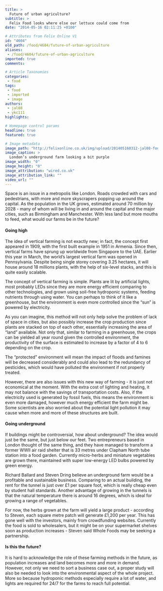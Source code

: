 ```yaml
---
title: >
  Future of urban agriculture?
subtitle: >
  Felix Food looks where else our lettuce could come from
date: "2014-05-16 02:11:25 +0100"

# Attributes from Felix Online V1
id: "4604"
old_path: /food/4604/future-of-urban-agriculture
aliases:
 - /food/4604/future-of-urban-agriculture
imported: true
comments:

# Article Taxonomies
categories:
 - food
tags:
 - food
 - imported
 - image
authors:
 - jal08
 - ykc111
highlights:

# Homepage control params
headline: true
featured: true

# Image metadata
image_path: "http://felixonline.co.uk/img/upload/201405160312-jal08-food_underground.jpg"
image_caption: >
  London’s underground farm looking a bit purple
image_width: "0"
image_height: "0"
image_attribution: "wired.co.uk"
image_attribution_link: ""
video_url: ""
---
```


Space is an issue in a metropolis like London. Roads crowded with cars and pedestrians, with more and more skyscrapers popping up around the capital. As the population in the UK grows, estimated around 70 million by 2028 - many of whom will be living in and around the capital and the major cities, such as Birmingham and Manchester. With less land but more mouths to feed, what would our farms be in the future?

#### Going high

The idea of vertical farming is not exactly new; in fact, the concept first appeared in 1909, with the first built example in 1951 in Armenia. Since then, vertical farms have sprung up worldwide from Singapore to the UAE. Earlier this year in March, the world’s largest vertical farm was opened in Pennsylvania. Despite being single storey covering 3.25 hectares, it will house around 18 millions plants, with the help of six-level stacks, and this is quite easily scalable.

The concept of vertical farming is simple. Plants are lit by artificial lights, most probably LEDs since they are more energy efficient comparing to other technologies, and grown using soil-free hydroponic systems, feeding nutrients through using water. You can perhaps to think of it like a greenhouse, but the environment is even more controlled since the “sun” is powered by electricity.

As you can imagine, this method will not only help solve the problem of lack of space in cities, but also possibly increase the crop production since plants are stacked on top of each other, essentially increasing the area of “land” available. Not only that, similar to farming in a greenhouse, the crops can be yielded all year round given the controlled environment, the productivity of the surface is estimated to increase by a factor of 4 to 6 depending on the crop.

The “protected” environment will mean the impact of floods and famines will be decreased considerably and could also lead to the redundancy of pesticides, which would have polluted the environment if not properly treated.

However, there are also issues with this new way of farming - it is just not economical at the moment. With the extra cost of lighting and heating, it may not balance with the savings of transportation costs. Also, if the electricity used is generated by fossil fuels, this means the environment is even more damaged, however much energy efficient the farm might be. Some scientists are also worried about the potential light pollution it may cause when more and more of these structures are built.

#### Going underground

If buildings might be controversial, how about underground? The idea would just be the same, but just below our feet. Two entrepreneurs based in London thought of the same thing, and they have managed to transform a former WWII air raid shelter that is 33 metres under Clapham North tube station into a food garden. Currently micro-herbs and miniature vegetables are grown there, maintained with super low-energy LED bulbs powered by green energy.

Richard Ballard and Steven Dring believe an underground farm would be a profitable and sustainable business. Comparing to an actual building, the rent for the tunnel is just over £1 per square foot, which is really cheap even by student hall standards. Another advantage of growing in the tunnels is that the natural temperature there is around 16 degrees, which is ideal for growing a range of vegetables.

For now, the herbs grown at the farm will yield a large product - according to Steven, each square metre patch will generate £1,200 per year. This has gone well with the investors, mainly from crowdfunding websites. Currently the food is sold to wholesalers, but it might be on your supermarket shelves soon as production increases - Steven said Whole Foods may be seeking a partnership.

#### Is this the future?

It is hard to acknowledge the role of these farming methods in the future, as population increases and land becomes more and more in demand. However, not only we need to sort a business case out, a proper study will also be needed to look into the environmental aspect of the whole project. More so because hydroponic methods especially require a lot of water, and lights are required for 24/7 for the farms to reach full potential.
